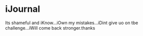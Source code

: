 # iJournal
Its shameful and iKnow...iOwn my mistakes...iDint give uo on tbe challenge...iWill come back stronger.thanks
